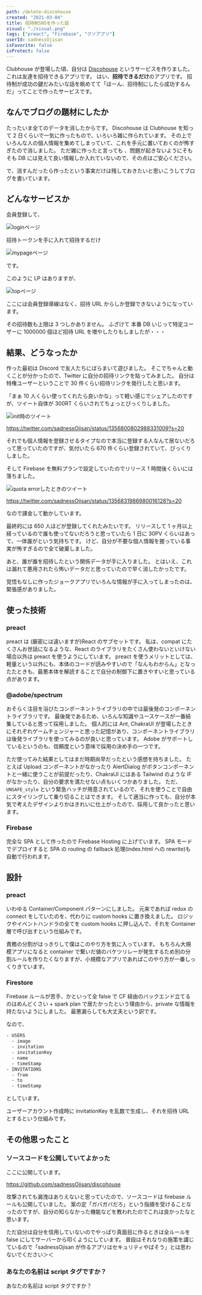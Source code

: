 ```yaml
---
path: /delete-discohouse
created: "2021-03-04"
title: 招待制SNSを作った話
visual: "./visual.png"
tags: ["preact", "Firebase", "クソアプリ"]
userId: sadnessOjisan
isFavorite: false
isProtect: false
---
```


Clubhouse が登場した頃、自分は [Discohouse](https://github.com/sadnessOjisan/discohouse) というサービスを作りました。
これは友達を招待できるアプリです。
はい、**招待できるだけ**のアプリです。
招待制が成功の鍵だみたいな話を眺めてて「ほーん、招待制にしたら成功するんだ」ってことで作ったサービスです。

## なんでブログの題材にしたか

たったいま全てのデータを消したからです。
Discohouse は Clubhouse を知って 2 日くらいで一気に作ったもので、いろいろ雑に作られています。
その上でいろんな人の個人情報を集めてしまっていて、これを手元に置いておくのが怖すぎたので消しました。
ただ雑に作ったと言っても 、問題が起きないようにそもそも DB には見えて良い情報しか入れていないので、その点はご安心ください。

で、消すんだったら作ったという事実だけは残しておきたいと思いこうしてブログを書いています。

## どんなサービスか

会員登録して、

![loginページ](./login.png)

招待トークンを手に入れて招待するだけ

![mypageページ](./mypage.png)

です。

このように LP はありますが、

![topページ](./top.png)

ここには会員登録導線はなく、招待 URL からしか登録できないようになっています。

その招待数も上限は 3 つしかありません。
ふざけて 本番 DB いじって特定ユーザーに 1000000 個ほど招待 URL を増やしたりもしましたが・・・

## 結果、どうなったか

作った最初は Discord で友人たちにばらまいて遊びました。
そこでちゃんと動くことが分かったので、Twitter に自分の招待リンクを貼ってみました。
自分は特権ユーザーということで 30 件くらい招待リンクを発行したと思います。

「まぁ 10 人くらい使ってくれたら良いかな」って軽い感じでシェアしたのですが、ツイート自体が 300RT くらいされてちょっとびっくりしました。

![init時のツイート](./init-tw.png)

https://twitter.com/sadnessOjisan/status/1356800802988331009?s=20

それでも個人情報を登録させるタイプなので本当に登録する人なんて居ないだろって思っていたのですが、気付いたら 670 件くらい登録されていて、びっくりしました。

そして Firebase を無料プランで設定していたのでリリース 1 時間後くらいには落ちました。

![quota errorしたときのツイート](./quota.png)

https://twitter.com/sadnessOjisan/status/1356831986980016128?s=20

なので課金して動かしています。

最終的には 650 人ほどが登録してくれたみたいです。
リリースして 1 ヶ月以上経っているので誰も使ってないだろうと思っていたら 1 日に 30PV くらいはあって、一体誰がという気持ちです。
けど、自分が不要な個人情報を握っている事実が怖すぎるので全て破棄しました。

あと、誰が誰を招待したという関係データが手に入りました。
とはいえ、これは漏れて悪用されたら怖いデータだと思っていたので早く消したかったです。

覚悟もなしに作ったジョークアプリでいろんな情報が手に入ってしまったのは、緊張感がありました。

## 使った技術

### preact

preact は (厳密には違いますが)React のサブセットです。
私は、compat にたくさんお世話になるような、React のライブラリをたくさん使わないといけない場合以外は preact を使うようにしています。
preact を使うメリットとしては、軽量という以外にも、本体のコードが読みやすいので「なんもわからん」となったたときも、最悪本体を解読することで自分の制御下に置きやすいと思っている点があります。

### @adobe/spectrum

おそらく注目を浴びたコンポーネントライブラリの中では最後発のコンポーネントライブラリです。
最後発であるため、いろんな知識やユースケースが一番結集していると思って採用しました。
個人的には Ant, ChakraUI が登場したときにそれぞれゲームチェンジャーと思った記憶があり、コンポーネントライブラリは後発ライブラリを使ってみるのが良いと思っています。
Adobe がサポートしているというのも、信頼度という意味で採用の決め手の一つです。

ただ使ってみた結果としてはまだ時期尚早だったという感想を持ちました。
たとえば Upload コンポーネントがなかったり AlertDialog がボタンコンポーネントと一緒に使うことが前提だったり、ChakraUI にはある Tailwind のような IF がなかったり、自分の要求を満たせない点もいくつかありました。
ただ、`UNSAFE_style` という緊急ハッチが用意されているので、それを使うことで自由にスタイリングして乗り切ることはできます。
そして適当に作っても、自分が本気で考えたデザインよりかはきれいに仕上がったので、採用して良かったと思います。

### Firebase

完全な SPA として作ったので Firebase Hosting に上げています。
SPA モードでデプロイすると SPA の routing の fallback 処理(index.html への rewrite)も自動で行われます。

## 設計

### preact

いわゆる Container/Component パターンにしました。
元来であれば redux の connect をしていたのを、代わりに custom hooks に置き換えました。
ロジックやイベントハンドラの全てを custom hooks に押し込んで、それを Container 層で呼び出すという仕組みです。

責務の分割がはっきりして僕はこのやり方を気に入っています。
もちろん大規模アプリになると container で繋いだ値のバケツリレーが発生するため別の分割ルールを作りたくなりますが、小規模なアプリであればこのやり方が一番しっくりきています。

### Firestore

Firebase ルールが苦手、かといって全 false で CF 経由のバックエンド立てるのはめんどくさい + spark plan で居たかったという理由から、private な情報を持たないようにしました。
最悪漏らしても大丈夫という訳です。

なので、

```sh
- USERS
  - image
  - invitation
  - invitationKey
  - name
  - timeStamp
- INVITATIONS
  - from
  - to
  - timeStamp
```

としています。

ユーザーアカウント作成時に invitationKey を乱数で生成し、それを招待 URL とするという仕組みです。

## その他思ったこと

### ソースコードを公開していてよかった

ここに公開しています。

https://github.com/sadnessOjisan/discohouse

攻撃されても漏洩はありえないと思っていたので、ソースコードは firebase ルールも公開していました。
案の定「ガバガバだろ」という指摘を受けることなったのですが、自分の知らなかった機能などを教われたのでこれは良かったなと思います。

ただ自分は自分を信用していないのでやっぱり真面目に作るときは全ルールを false にしてサーバーから叩くようにしています。
普段はそれなりの施策を講じているので「sadnessOjisan が作るアプリはセキュリティやばそう」とは思わないでください＞＜

### あなたの名前は script タグですか？

あなたの名前は script タグですか？

